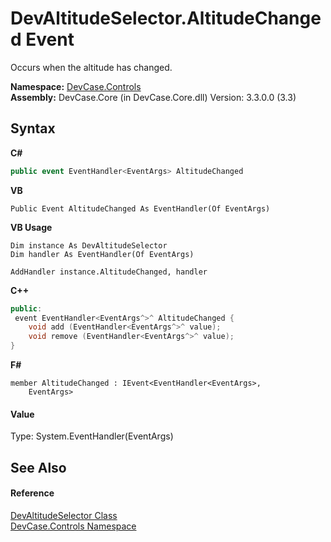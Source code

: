 # DevAltitudeSelector.AltitudeChanged Event
 

Occurs when the altitude has changed.

**Namespace:**&nbsp;<a href="N_DevCase_Controls">DevCase.Controls</a><br />**Assembly:**&nbsp;DevCase.Core (in DevCase.Core.dll) Version: 3.3.0.0 (3.3)

## Syntax

**C#**<br />
``` C#
public event EventHandler<EventArgs> AltitudeChanged
```

**VB**<br />
``` VB
Public Event AltitudeChanged As EventHandler(Of EventArgs)
```

**VB Usage**<br />
``` VB Usage
Dim instance As DevAltitudeSelector
Dim handler As EventHandler(Of EventArgs)

AddHandler instance.AltitudeChanged, handler

```

**C++**<br />
``` C++
public:
 event EventHandler<EventArgs^>^ AltitudeChanged {
	void add (EventHandler<EventArgs^>^ value);
	void remove (EventHandler<EventArgs^>^ value);
}
```

**F#**<br />
``` F#
member AltitudeChanged : IEvent<EventHandler<EventArgs>,
    EventArgs>

```


#### Value
Type: System.EventHandler(EventArgs)

## See Also


#### Reference
<a href="T_DevCase_Controls_DevAltitudeSelector">DevAltitudeSelector Class</a><br /><a href="N_DevCase_Controls">DevCase.Controls Namespace</a><br />